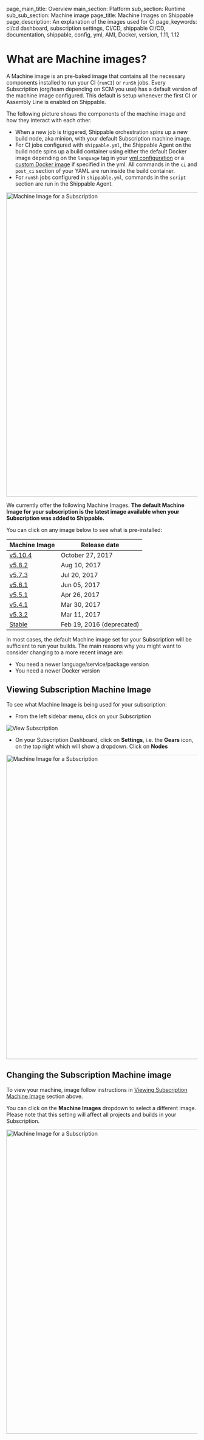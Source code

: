 page_main_title: Overview
main_section: Platform
sub_section: Runtime
sub_sub_section: Machine image
page_title: Machine Images on Shippable
page_description: An explanation of the images used for CI
page_keywords: ci/cd dashboard, subscription settings, CI/CD, shippable CI/CD, documentation, shippable, config, yml, AMI, Docker, version, 1.11, 1.12

# What are Machine images?

A Machine image is an pre-baked image that contains all the necessary components installed to run your CI (`runCI`) or `runSh` jobs.  Every
Subscription (org/team depending on SCM you use) has a default version of the machine image configured. This default is setup whenever the first
CI or Assembly Line is enabled on Shippable.

The following picture shows the components of the machine image and how they interact with each other.

* When a new job is triggered, Shippable orchestration spins up a new build node, aka minion, with your default Subscription machine image.
*  For CI jobs configured with `shippable.yml`, the Shippable Agent on the build node spins up a build container  using either
the default Docker image depending on the `language` tag in your [yml configuration](/ci/yml-structure) or a [custom Docker image](/ci/custom-docker-image/) if specified in the yml. All commands in the `ci` and `post_ci` section of your YAML are run inside the build container.
* For `runSh` jobs configured in `shippable.yml`, commands in the `script` section are run in the Shippable Agent.

<img src="/images/platform/runtime/build-workflow.png"
alt="Machine Image for a Subscription" style="width:800px;"/>

We currently offer the following Machine Images. **The default Machine Image for your subscription is the latest image available when your Subscription was added to Shippable.**

You can click on any image below to see what is pre-installed:

| Machine Image | Release date     |
|---------------|-------------------|
| [v5.10.4](ami-v5104/)      | October 27, 2017 |
| [v5.8.2](ami-v582/)        | Aug 10, 2017    |
| [v5.7.3](ami-v573/)        | Jul 20, 2017    |
| [v5.6.1](ami-v561/)        | Jun 05, 2017    |
| [v5.5.1](ami-v551/)        | Apr 26, 2017    |
| [v5.4.1](ami-v541/)        | Mar 30, 2017    |
| [v5.3.2](ami-v532/)        | Mar 11, 2017    |
| [Stable](ami-stable/)      | Feb 19, 2016 (deprecated) |

In most cases, the default Machine image set for your Subscription will be sufficient to run your builds. The main reasons why you might want to consider
changing to a more recent image are:

-  You need a newer language/service/package version
-  You need a newer Docker version

<a name="view-machine-image"></a>
## Viewing Subscription Machine Image

To see what Machine Image is being used for your subscription:

* From the left sidebar menu, click on your Subscription

<img src="/images/getting-started/account-settings.png" alt="View Subscription">

* On your Subscription Dashboard, click on **Settings**, i.e. the **Gears** icon, on the top right which will show a dropdown. Click on **Nodes**

<img src="/images/ci/view-machine-image.png"
alt="Machine Image for a Subscription" style="width:800px;"/>

<a name="change-machine-image"></a>
## Changing the Subscription Machine image

To view your machine, image follow instructions in [Viewing Subscription Machine Image](#view-machine-image) section above.

You can click on the **Machine Images** dropdown to select a different image. Please note that this setting will
affect all projects and builds in your Subscription.

<img src="/images/ci/change-machine-image.png"
alt="Machine Image for a Subscription" style="width:800px;"/>
